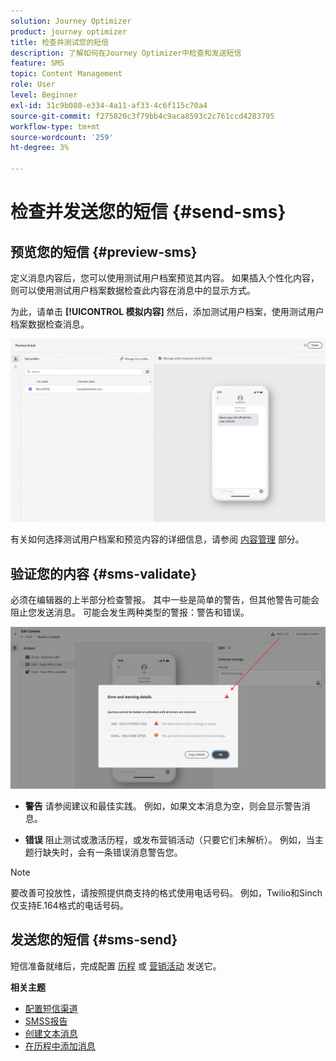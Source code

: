 ```yaml
---
solution: Journey Optimizer
product: journey optimizer
title: 检查并测试您的短信
description: 了解如何在Journey Optimizer中检查和发送短信
feature: SMS
topic: Content Management
role: User
level: Beginner
exl-id: 31c9b080-e334-4a11-af33-4c6f115c70a4
source-git-commit: f275820c3f79bb4c9aca8593c2c761ccd4283795
workflow-type: tm+mt
source-wordcount: '259'
ht-degree: 3%

---
```


# 检查并发送您的短信 {#send-sms}

## 预览您的短信 {#preview-sms}

定义消息内容后，您可以使用测试用户档案预览其内容。 如果插入个性化内容，则可以使用测试用户档案数据检查此内容在消息中的显示方式。

为此，请单击 **[!UICONTROL 模拟内容]** 然后，添加测试用户档案，使用测试用户档案数据检查消息。

![](assets/sms_preview_2.png)

有关如何选择测试用户档案和预览内容的详细信息，请参阅 [内容管理](../content-management/preview-test.md) 部分。

## 验证您的内容 {#sms-validate}

必须在编辑器的上半部分检查警报。 其中一些是简单的警告，但其他警告可能会阻止您发送消息。 可能会发生两种类型的警报：警告和错误。

![](assets/sms-alert-button.png)

* **警告** 请参阅建议和最佳实践。 例如，如果文本消息为空，则会显示警告消息。

* **错误** 阻止测试或激活历程，或发布营销活动（只要它们未解析）。 例如，当主题行缺失时，会有一条错误消息警告您。


>[!NOTE]
>
> 要改善可投放性，请按照提供商支持的格式使用电话号码。 例如，Twilio和Sinch仅支持E.164格式的电话号码。

## 发送您的短信 {#sms-send}

短信准备就绪后，完成配置 [历程](../building-journeys/journey-gs.md) 或 [营销活动](../campaigns/create-campaign.md) 发送它。

**相关主题**

* [配置短信渠道](sms-configuration.md)
* [SMSS报告](../reports/journey-global-report.md#sms-global)
* [创建文本消息](create-sms.md)
* [在历程中添加消息](../building-journeys/journeys-message.md)
